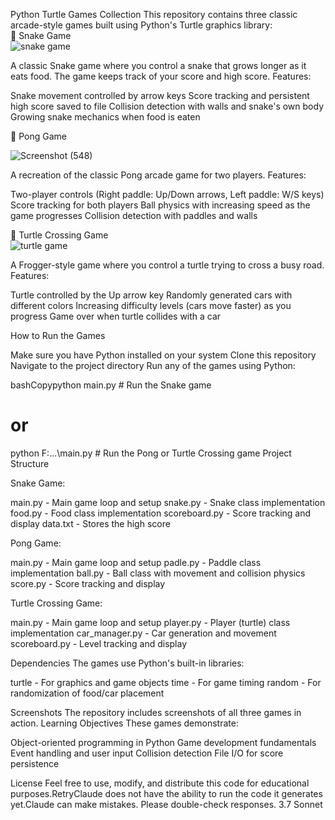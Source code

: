 Python Turtle Games Collection
This repository contains three classic arcade-style games built using Python's Turtle graphics library:
<br>
🐍 Snake Game <br>
![snake game](https://github.com/user-attachments/assets/54fda2f9-4f30-4b14-b5f8-76b665737c18)

A classic Snake game where you control a snake that grows longer as it eats food. The game keeps track of your score and high score.
Features:

Snake movement controlled by arrow keys
Score tracking and persistent high score saved to file
Collision detection with walls and snake's own body
Growing snake mechanics when food is eaten

🏓 Pong Game <br>

![Screenshot (548)](https://github.com/user-attachments/assets/bb38f175-0b8c-4456-be82-40615917a92d)

A recreation of the classic Pong arcade game for two players.
Features:

Two-player controls (Right paddle: Up/Down arrows, Left paddle: W/S keys)
Score tracking for both players
Ball physics with increasing speed as the game progresses
Collision detection with paddles and walls

🐢 Turtle Crossing Game <br>
![turtle game](https://github.com/user-attachments/assets/e10e56f8-4523-4b8d-83ff-28b34a40e903)

A Frogger-style game where you control a turtle trying to cross a busy road.
Features:

Turtle controlled by the Up arrow key
Randomly generated cars with different colors
Increasing difficulty levels (cars move faster) as you progress
Game over when turtle collides with a car

How to Run the Games

Make sure you have Python installed on your system
Clone this repository
Navigate to the project directory
Run any of the games using Python:

bashCopypython main.py  # Run the Snake game
# or
python F:\...\main.py  # Run the Pong or Turtle Crossing game
Project Structure

Snake Game:

main.py - Main game loop and setup
snake.py - Snake class implementation
food.py - Food class implementation
scoreboard.py - Score tracking and display
data.txt - Stores the high score


Pong Game:

main.py - Main game loop and setup
padle.py - Paddle class implementation
ball.py - Ball class with movement and collision physics
score.py - Score tracking and display


Turtle Crossing Game:

main.py - Main game loop and setup
player.py - Player (turtle) class implementation
car_manager.py - Car generation and movement
scoreboard.py - Level tracking and display



Dependencies
The games use Python's built-in libraries:

turtle - For graphics and game objects
time - For game timing
random - For randomization of food/car placement

Screenshots
The repository includes screenshots of all three games in action.
Learning Objectives
These games demonstrate:

Object-oriented programming in Python
Game development fundamentals
Event handling and user input
Collision detection
File I/O for score persistence

License
Feel free to use, modify, and distribute this code for educational purposes.RetryClaude does not have the ability to run the code it generates yet.Claude can make mistakes. Please double-check responses. 3.7 Sonnet
